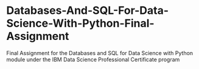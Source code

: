 # Databases-And-SQL-For-Data-Science-With-Python-Final-Assignment
Final Assignment for the Databases and SQL for Data Science with Python module under the IBM Data Science Professional Certificate program
